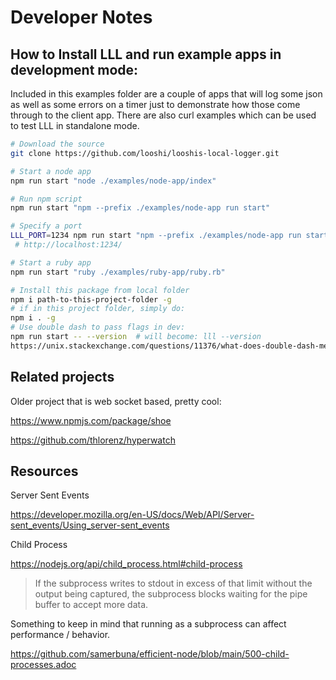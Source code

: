 
# Developer Notes

## How to Install LLL and run example apps in development mode:

Included in this examples folder are a couple of apps that will log some json as well as some errors on a timer just to demonstrate how those come through to the client app.  There are also curl examples which can be used to test LLL in standalone mode.

```sh
# Download the source
git clone https://github.com/looshi/looshis-local-logger.git

# Start a node app
npm run start "node ./examples/node-app/index"

# Run npm script
npm run start "npm --prefix ./examples/node-app run start"

# Specify a port
LLL_PORT=1234 npm run start "npm --prefix ./examples/node-app run start"
 # http://localhost:1234/

# Start a ruby app
npm run start "ruby ./examples/ruby-app/ruby.rb"

# Install this package from local folder
npm i path-to-this-project-folder -g
# if in this project folder, simply do:
npm i . -g
# Use double dash to pass flags in dev:
npm run start -- --version  # will become: lll --version
https://unix.stackexchange.com/questions/11376/what-does-double-dash-mean
```

## Related projects

Older project that is web socket based, pretty cool:

https://www.npmjs.com/package/shoe

https://github.com/thlorenz/hyperwatch

## Resources

Server Sent Events

https://developer.mozilla.org/en-US/docs/Web/API/Server-sent_events/Using_server-sent_events

Child Process

https://nodejs.org/api/child_process.html#child-process

> If the subprocess writes to stdout in excess of that limit without the output being captured, the subprocess blocks waiting for the pipe buffer to accept more data.

Something to keep in mind that running as a subprocess can affect performance / behavior.

https://github.com/samerbuna/efficient-node/blob/main/500-child-processes.adoc

